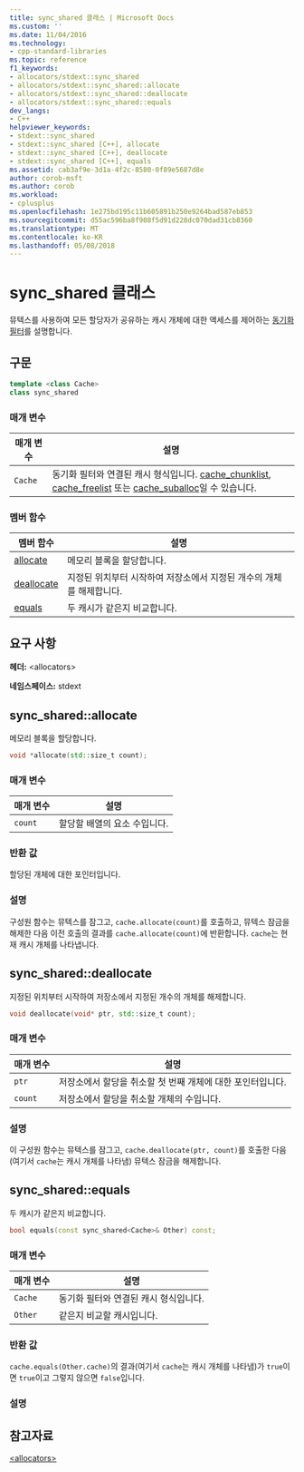 ```yaml
---
title: sync_shared 클래스 | Microsoft Docs
ms.custom: ''
ms.date: 11/04/2016
ms.technology:
- cpp-standard-libraries
ms.topic: reference
f1_keywords:
- allocators/stdext::sync_shared
- allocators/stdext::sync_shared::allocate
- allocators/stdext::sync_shared::deallocate
- allocators/stdext::sync_shared::equals
dev_langs:
- C++
helpviewer_keywords:
- stdext::sync_shared
- stdext::sync_shared [C++], allocate
- stdext::sync_shared [C++], deallocate
- stdext::sync_shared [C++], equals
ms.assetid: cab3af9e-3d1a-4f2c-8580-0f89e5687d8e
author: corob-msft
ms.author: corob
ms.workload:
- cplusplus
ms.openlocfilehash: 1e275bd195c11b605891b250e9264bad587eb853
ms.sourcegitcommit: d55ac596ba8f908f5d91d228dc070dad31cb8360
ms.translationtype: MT
ms.contentlocale: ko-KR
ms.lasthandoff: 05/08/2018
---
```

# <a name="syncshared-class"></a>sync_shared 클래스

뮤텍스를 사용하여 모든 할당자가 공유하는 캐시 개체에 대한 액세스를 제어하는 [동기화 필터](../standard-library/allocators-header.md)를 설명합니다.

## <a name="syntax"></a>구문

```cpp
template <class Cache>
class sync_shared
```

### <a name="parameters"></a>매개 변수

|매개 변수|설명|
|---------------|-----------------|
|`Cache`|동기화 필터와 연결된 캐시 형식입니다. [cache_chunklist](../standard-library/cache-chunklist-class.md), [cache_freelist](../standard-library/cache-freelist-class.md) 또는 [cache_suballoc](../standard-library/cache-suballoc-class.md)일 수 있습니다.|

### <a name="member-functions"></a>멤버 함수

|멤버 함수|설명|
|-|-|
|[allocate](#allocate)|메모리 블록을 할당합니다.|
|[deallocate](#deallocate)|지정된 위치부터 시작하여 저장소에서 지정된 개수의 개체를 해제합니다.|
|[equals](#equals)|두 캐시가 같은지 비교합니다.|

## <a name="requirements"></a>요구 사항

**헤더:** \<allocators>

**네임스페이스:** stdext

## <a name="allocate"></a>  sync_shared::allocate

메모리 블록을 할당합니다.

```cpp
void *allocate(std::size_t count);
```

### <a name="parameters"></a>매개 변수

|매개 변수|설명|
|---------------|-----------------|
|`count`|할당할 배열의 요소 수입니다.|

### <a name="return-value"></a>반환 값

할당된 개체에 대한 포인터입니다.

### <a name="remarks"></a>설명

구성원 함수는 뮤텍스를 잠그고, `cache.allocate(count)`를 호출하고, 뮤텍스 잠금을 해제한 다음 이전 호출의 결과를 `cache.allocate(count)`에 반환합니다. `cache`는 현재 캐시 개체를 나타냅니다.

## <a name="deallocate"></a>  sync_shared::deallocate

지정된 위치부터 시작하여 저장소에서 지정된 개수의 개체를 해제합니다.

```cpp
void deallocate(void* ptr, std::size_t count);
```

### <a name="parameters"></a>매개 변수

|매개 변수|설명|
|---------------|-----------------|
|`ptr`|저장소에서 할당을 취소할 첫 번째 개체에 대한 포인터입니다.|
|`count`|저장소에서 할당을 취소할 개체의 수입니다.|

### <a name="remarks"></a>설명

이 구성원 함수는 뮤텍스를 잠그고, `cache.deallocate(ptr, count)`를 호출한 다음(여기서 `cache`는 캐시 개체를 나타냄) 뮤텍스 잠금을 해제합니다.

## <a name="equals"></a>  sync_shared::equals

두 캐시가 같은지 비교합니다.

```cpp
bool equals(const sync_shared<Cache>& Other) const;
```

### <a name="parameters"></a>매개 변수

|매개 변수|설명|
|---------------|-----------------|
|`Cache`|동기화 필터와 연결된 캐시 형식입니다.|
|`Other`|같은지 비교할 캐시입니다.|

### <a name="return-value"></a>반환 값

`cache.equals(Other.cache)`의 결과(여기서 `cache`는 캐시 개체를 나타냄)가 `true`이면 `true`이고 그렇지 않으면 `false`입니다.

### <a name="remarks"></a>설명

## <a name="see-also"></a>참고자료

[\<allocators>](../standard-library/allocators-header.md)<br/>
